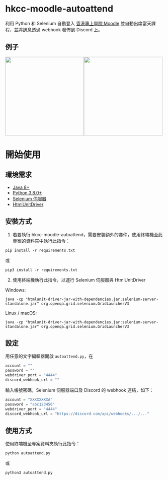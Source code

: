 # hkcc-moodle-autoattend
利用 Python 和 Selenium 自動登入 [香港專上學院 Moodle](https://moodle.cpce-polyu.edu.hk/) 並自動出席當天課程，並將訊息透過 webhook 發佈到 Discord 上。

## 例子
<img src="https://i.imgur.com/1xyWF1O.png" width="250"><img src="https://i.imgur.com/tM9mVbW.png" width="250">

# 開始使用
## 環境需求
- [Java 8+](https://www.java.com/zh-TW/download/)
- [Python 3.8.0+](https://www.python.org/)
- [Selenium 伺服器](https://www.selenium.dev/downloads/)
- [HtmlUnitDriver](https://github.com/SeleniumHQ/htmlunit-driver/releases)

## 安裝方式
1. 若要執行 hkcc-moodle-autoattend，需要安裝額外的套件，使用終端機至此專案的資料夾中執行此指令：

```
pip install -r requirements.txt
```
或
```
pip3 install -r requirements.txt
```

2. 使用終端機執行此指令，以運行 Selenium 伺服器與 HtmlUnitDriver

Windows:
```
java -cp "htmlunit-driver-jar-with-dependencies.jar;selenium-server-standalone.jar" org.openqa.grid.selenium.GridLauncherV3
```

Linux / macOS:
```
java -cp "htmlunit-driver-jar-with-dependencies.jar:selenium-server-standalone.jar" org.openqa.grid.selenium.GridLauncherV3
```

## 設定
用任意的文字編輯器開啟 `autoattend.py`，在
```py
account = ""
password = ""
webdriver_port = "4444"
discord_webhook_url = ""
```
輸入帳號密碼，Selenium 伺服器端口及 Discord 的 webhook 連結，如下：
```py
account = "XXXXXXXXA"
password = "abc123456"
webdriver_port = "4444"
discord_webhook_url = "https://discord.com/api/webhooks/.../..."
```

## 使用方式
使用終端機至專案資料夾執行此指令：
```
python autoattend.py
```
或
```
python3 autoattend.py
```
